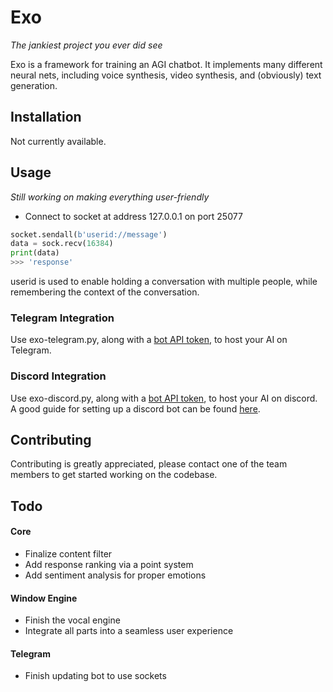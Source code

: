 # Exo

*The jankiest project you ever did see*

Exo is a framework for training an AGI chatbot. It implements many different neural nets, including voice synthesis, video synthesis, and (obviously) text generation.

## Installation

Not currently available.

## Usage
*Still working on making everything user-friendly*

- Connect to socket at address 127.0.0.1 on port 25077
```python
socket.sendall(b'userid://message')
data = sock.recv(16384)
print(data)
>>> 'response'
```
userid is used to enable holding a conversation with multiple people, while remembering the context of the conversation.
### Telegram Integration
Use exo-telegram.py, along with a [bot API token](https://t.me/botfather), to host your AI on Telegram.
### Discord Integration
Use exo-discord.py, along with a [bot API token](https://discord.com/developers/applications), to host your AI on discord.
A good guide for setting up a discord bot can be found [here](https://realpython.com/how-to-make-a-discord-bot-python/).

## Contributing
Contributing is greatly appreciated, please contact one of the team members to get started working on the codebase.

## Todo
#### Core
- Finalize content filter
- Add response ranking via a point system
- Add sentiment analysis for proper emotions
#### Window Engine
- Finish the vocal engine
- Integrate all parts into a seamless user experience
#### Telegram
- Finish updating bot to use sockets
